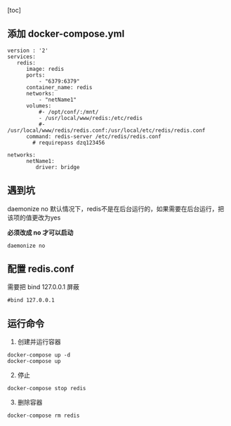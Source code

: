 [toc]
## 添加 docker-compose.yml
```
version : '2'
services:
   redis:
      image: redis
      ports:
          - "6379:6379"
      container_name: redis
      networks:
          - "netName1"
      volumes:
          #- /opt/conf/:/mnt/
          - /usr/local/www/redis:/etc/redis
          #- /usr/local/www/redis/redis.conf:/usr/local/etc/redis/redis.conf
      command: redis-server /etc/redis/redis.conf 
        # requirepass dzq123456

networks:
      netName1:
         driver: bridge

```
## 遇到坑
daemonize no 默认情况下，redis不是在后台运行的，如果需要在后台运行，把该项的值更改为yes


**必须改成 no 才可以启动**
```
daemonize no
```

## 配置 redis.conf 
需要把 bind 127.0.0.1 屏蔽
```
#bind 127.0.0.1
```
## 运行命令
1. 创建并运行容器
```
docker-compose up -d
docker-compose up 
```
2. 停止
```
docker-compose stop redis

```
3. 删除容器
```
docker-compose rm redis

```
